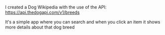 I created a Dog Wikipedia with the use of the API: https://api.thedogapi.com/v1/breeds

It's a simple app where you can search and when you click an item it shows more details about that dog breed
